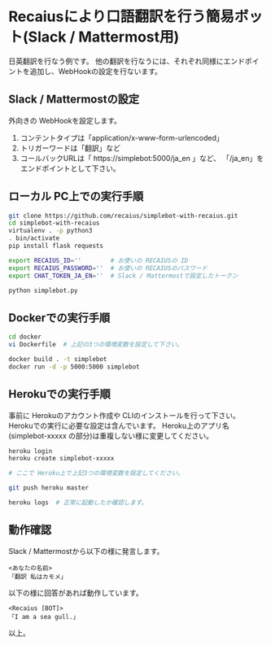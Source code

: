 Recaiusにより口語翻訳を行う簡易ボット(Slack / Mattermost用)
====

日英翻訳を行なう例です。
他の翻訳を行なうには、それぞれ同様にエンドポイントを追加し、WebHookの設定を行ないます。


Slack / Mattermostの設定
----

外向きの WebHookを設定します。

1. コンテントタイプは「application/x-www-form-urlencoded」
1. トリガーワードは「翻訳」など
1. コールバックURLは「 https://simplebot:5000/ja_en 」など、
「/ja_en」をエンドポイントとして下さい。


ローカル PC上での実行手順
----

```bash
git clone https://github.com/recaius/simplebot-with-recaius.git
cd simplebot-with-recaius
virtualenv . -p python3
. bin/activate
pip install flask requests

export RECAIUS_ID=''        # お使いの RECAIUSの ID
export RECAIUS_PASSWORD=''  # お使いの RECAIUSのパスワード
export CHAT_TOKEN_JA_EN=''  # Slack / Mattermostで設定したトークン

python simplebot.py
```


Dockerでの実行手順
----

```bash
cd docker
vi Dockerfile  # 上記の3つの環境変数を設定して下さい。

docker build . -t simplebot
docker run -d -p 5000:5000 simplebot
```


Herokuでの実行手順
----

事前に Herokuのアカウント作成や CLIのインストールを行って下さい。
Herokuでの実行に必要な設定は含んでいます。
Heroku上のアプリ名(simplebot-xxxxx の部分)は重複しない様に変更してください。

```bash
heroku login
heroku create simplebot-xxxxx

# ここで Heroku上で上記3つの環境変数を設定してください。

git push heroku master

heroku logs  # 正常に起動したか確認します。
```


動作確認
----

Slack / Mattermostから以下の様に発言します。

```
<あなたの名前>
「翻訳 私はカモメ」
```

以下の様に回答があれば動作しています。

```
<Recaius [BOT]>
「I am a sea gull.」
```

以上。
